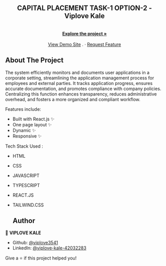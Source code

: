 <div id="top"></div>

<!-- PROJECT [othneildrew] SHIELDS -->

<!-- PROJECT LOGO -->
<br />
<div align="center">
  </a>

  <h2 align="center">CAPITAL PLACEMENT TASK-1 OPTION-2 - Viplove Kale</h2>

  <p align="center">
    <br />
    <a href="https://github.com/viplove3541/capital_placement_ui_task-2_option_two"><strong>Explore the project »</strong></a>
    <br />
    <br />
    <a href="https://capital-placement-ui-task-2-option-two.vercel.app/">View Demo Site</a>
    .
    ·
    <a href="https://github.com/viplove3541/capital_placement_ui_task-2_option_two/issues">Request Feature</a>
  </p>
</div>

<!-- ABOUT THE PROJECT -->
## About The Project
The system efficiently monitors and documents user applications in a corporate setting, streamlining the application management process for employees and external parties. 
It tracks application progress, ensures accurate documentation, and promotes compliance with company policies. 
Centralizing this function enhances transparency, reduces administrative overhead, and fosters a more organized and compliant workflow.

Features include:
- Built with React.js ✨
- One page layout ✨
- Dynamic ✨
- Responsive ✨

Tech Stack Used :
- HTML
- CSS
- JAVASCRIPT
- TYPESCRIPT
- REACT.JS
- TAILWIND.CSS

  ## Author

👤 **VIPLOVE KALE**

- Github: [@viplove3541](https://github.com/viplove3541)
- LinkedIn: [@viplove-kale-42032283](https://www.linkedin.com/in/viplove-kale-42032283/)

Give a ⭐️ if this project helped you!
